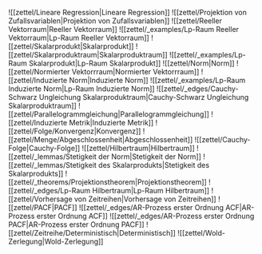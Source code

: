 ![[zettel/Lineare Regression|Lineare Regression]]
![[zettel/Projektion von Zufallsvariablen|Projektion von Zufallsvariablen]]
![[zettel/Reeller Vektorraum|Reeller Vektorraum]]
![[zettel/_examples/Lp-Raum Reeller Vektorraum|Lp-Raum Reeller Vektorraum]]
![[zettel/Skalarprodukt|Skalarprodukt]]
![[zettel/Skalarproduktraum|Skalarproduktraum]]
![[zettel/_examples/Lp-Raum Skalarprodukt|Lp-Raum Skalarprodukt]]
![[zettel/Norm|Norm]]
![[zettel/Normierter Vektorrraum|Normierter Vektorrraum]]
![[zettel/Induzierte Norm|Induzierte Norm]]
![[zettel/_examples/Lp-Raum Induzierte Norm|Lp-Raum Induzierte Norm]]
![[zettel/_edges/Cauchy-Schwarz Ungleichung Skalarproduktraum|Cauchy-Schwarz Ungleichung Skalarproduktraum]]
![[zettel/Parallelogrammgleichung|Parallelogrammgleichung]]
![[zettel/Induzierte Metrik|Induzierte Metrik]]
![[zettel/Folge/Konvergenz|Konvergenz]]
![[zettel/Menge/Abgeschlossenheit|Abgeschlossenheit]]
![[zettel/Cauchy-Folge|Cauchy-Folge]]
![[zettel/Hilbertraum|Hilbertraum]]
![[zettel/_lemmas/Stetigkeit der Norm|Stetigkeit der Norm]]
![[zettel/_lemmas/Stetigkeit des Skalarprodukts|Stetigkeit des Skalarprodukts]]
![[zettel/_theorems/Projektionstheorem|Projektionstheorem]]
![[zettel/_edges/Lp-Raum Hilbertraum|Lp-Raum Hilbertraum]]
![[zettel/Vorhersage von Zeitreihen|Vorhersage von Zeitreihen]]
![[zettel/PACF|PACF]]
![[zettel/_edges/AR-Prozess erster Ordnung ACF|AR-Prozess erster Ordnung ACF]]
![[zettel/_edges/AR-Prozess erster Ordnung PACF|AR-Prozess erster Ordnung PACF]]
![[zettel/Zeitreihe/Deterministisch|Deterministisch]]
![[zettel/Wold-Zerlegung|Wold-Zerlegung]]